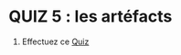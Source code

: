 # QUIZ 5 : les artéfacts

1. Effectuez ce [Quiz](https://docs.google.com/forms/d/e/1FAIpQLSfQJI5c6ZnpUJkGZefIwXQoyFpg0lBIv7qXr5o-aRN88G4KjA/viewform)